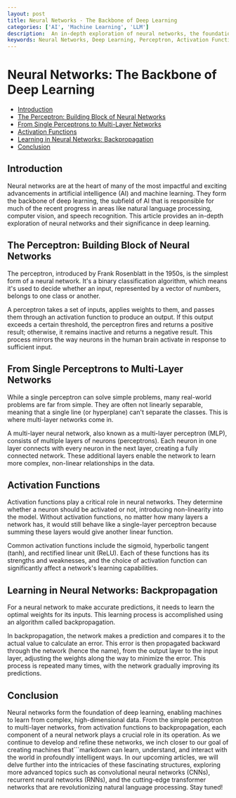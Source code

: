 ```yaml
---
layout: post
title: Neural Networks - The Backbone of Deep Learning
categories: ['AI', 'Machine Learning', 'LLM']
description:  An in-depth exploration of neural networks, the foundational structures that underlie much of modern deep learning.
keywords: Neural Networks, Deep Learning, Perceptron, Activation Functions, Backpropagation
---
```

# Neural Networks: The Backbone of Deep Learning

- [Introduction](#introduction)
- [The Perceptron: Building Block of Neural Networks](#the-perceptron-building-block-of-neural-networks)
- [From Single Perceptrons to Multi-Layer Networks](#from-single-perceptrons-to-multi-layer-networks)
- [Activation Functions](#activation-functions)
- [Learning in Neural Networks: Backpropagation](#learning-in-neural-networks-backpropagation)
- [Conclusion](#conclusion)

## Introduction
Neural networks are at the heart of many of the most impactful and exciting advancements in artificial intelligence (AI) and machine learning. They form the backbone of deep learning, the subfield of AI that is responsible for much of the recent progress in areas like natural language processing, computer vision, and speech recognition. This article provides an in-depth exploration of neural networks and their significance in deep learning.

## The Perceptron: Building Block of Neural Networks
The perceptron, introduced by Frank Rosenblatt in the 1950s, is the simplest form of a neural network. It's a binary classification algorithm, which means it's used to decide whether an input, represented by a vector of numbers, belongs to one class or another. 

A perceptron takes a set of inputs, applies weights to them, and passes them through an activation function to produce an output. If this output exceeds a certain threshold, the perceptron fires and returns a positive result; otherwise, it remains inactive and returns a negative result. This process mirrors the way neurons in the human brain activate in response to sufficient input.

## From Single Perceptrons to Multi-Layer Networks
While a single perceptron can solve simple problems, many real-world problems are far from simple. They are often not linearly separable, meaning that a single line (or hyperplane) can't separate the classes. This is where multi-layer networks come in. 

A multi-layer neural network, also known as a multi-layer perceptron (MLP), consists of multiple layers of neurons (perceptrons). Each neuron in one layer connects with every neuron in the next layer, creating a fully connected network. These additional layers enable the network to learn more complex, non-linear relationships in the data.

## Activation Functions
Activation functions play a critical role in neural networks. They determine whether a neuron should be activated or not, introducing non-linearity into the model. Without activation functions, no matter how many layers a network has, it would still behave like a single-layer perceptron because summing these layers would give another linear function.

Common activation functions include the sigmoid, hyperbolic tangent (tanh), and rectified linear unit (ReLU). Each of these functions has its strengths and weaknesses, and the choice of activation function can significantly affect a network's learning capabilities.

## Learning in Neural Networks: Backpropagation
For a neural network to make accurate predictions, it needs to learn the optimal weights for its inputs. This learning process is accomplished using an algorithm called backpropagation.

In backpropagation, the network makes a prediction and compares it to the actual value to calculate an error. This error is then propagated backward through the network (hence the name), from the output layer to the input layer, adjusting the weights along the way to minimize the error. This process is repeated many times, with the network gradually improving its predictions.

## Conclusion
Neural networks form the foundation of deep learning, enabling machines to learn from complex, high-dimensional data. From the simple perceptron to multi-layer networks, from activation functions to backpropagation, each component of a neural network plays a crucial role in its operation. As we continue to develop and refine these networks, we inch closer to our goal of creating machines that```markdown
can learn, understand, and interact with the world in profoundly intelligent ways. In our upcoming articles, we will delve further into the intricacies of these fascinating structures, exploring more advanced topics such as convolutional neural networks (CNNs), recurrent neural networks (RNNs), and the cutting-edge transformer networks that are revolutionizing natural language processing. Stay tuned!
